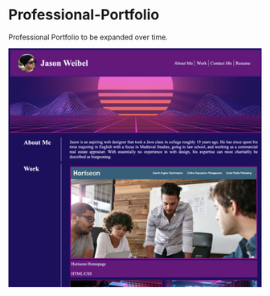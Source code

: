 # Professional-Portfolio
Professional Portfolio to be expanded over time.

![screenshot](assets/images/Portfolio-Screenshot.png)